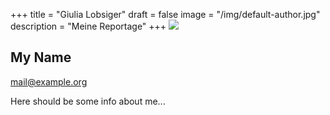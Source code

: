 +++
title = "Giulia Lobsiger"
draft = false
image = "/img/default-author.jpg"
description = "Meine Reportage"
+++
![](/img/default-author.jpg)

## My Name

mail@example.org

Here should be some info about me...